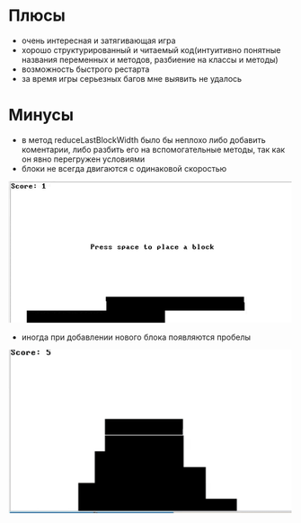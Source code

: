 # Плюсы
 - очень интересная и затягивающая игра
 - хорошо структурированный и читаемый код(интуитивно понятные названия переменных и методов, разбиение на классы и методы)
 - возможность быстрого рестарта
 - за время игры серьезных багов мне выявить не удалось

 # Минусы
  - в метод reduceLastBlockWidth было бы неплохо либо добавить коментарии, либо разбить его на вспомогательные методы, так как он явно перегружен условиями
  - блоки не всегда двигаются с одинаковой скоростью

  ![alt text](Cherezov-image/fast-slow.gif)

  - иногда при добавлении нового блока появляются пробелы

  ![alt text](Cherezov-image/space.png)
